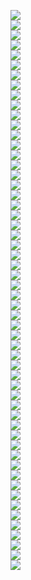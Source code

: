 <img src="https://raw.githubusercontent.com/skalavala/smarthome/master/hik-vision%20camera/images/screenshot_001.jpg"></img></br>
<img src="https://raw.githubusercontent.com/skalavala/smarthome/master/hik-vision%20camera/images/screenshot_002.jpg"></img></br>
<img src="https://raw.githubusercontent.com/skalavala/smarthome/master/hik-vision%20camera/images/screenshot_003.jpg"></img></br>
<img src="https://raw.githubusercontent.com/skalavala/smarthome/master/hik-vision%20camera/images/screenshot_004.jpg"></img></br>
<img src="https://raw.githubusercontent.com/skalavala/smarthome/master/hik-vision%20camera/images/screenshot_005.jpg"></img></br>
<img src="https://raw.githubusercontent.com/skalavala/smarthome/master/hik-vision%20camera/images/screenshot_006.jpg"></img></br>
<img src="https://raw.githubusercontent.com/skalavala/smarthome/master/hik-vision%20camera/images/screenshot_007.jpg"></img></br>
<img src="https://raw.githubusercontent.com/skalavala/smarthome/master/hik-vision%20camera/images/screenshot_008.jpg"></img></br>
<img src="https://raw.githubusercontent.com/skalavala/smarthome/master/hik-vision%20camera/images/screenshot_009.jpg"></img></br>
<img src="https://raw.githubusercontent.com/skalavala/smarthome/master/hik-vision%20camera/images/screenshot_010.jpg"></img></br>
<img src="https://raw.githubusercontent.com/skalavala/smarthome/master/hik-vision%20camera/images/screenshot_011.jpg"></img></br>
<img src="https://raw.githubusercontent.com/skalavala/smarthome/master/hik-vision%20camera/images/screenshot_012.jpg"></img></br>
<img src="https://raw.githubusercontent.com/skalavala/smarthome/master/hik-vision%20camera/images/screenshot_013.jpg"></img></br>
<img src="https://raw.githubusercontent.com/skalavala/smarthome/master/hik-vision%20camera/images/screenshot_014.jpg"></img></br>
<img src="https://raw.githubusercontent.com/skalavala/smarthome/master/hik-vision%20camera/images/screenshot_015.jpg"></img></br>
<img src="https://raw.githubusercontent.com/skalavala/smarthome/master/hik-vision%20camera/images/screenshot_016.jpg"></img></br>
<img src="https://raw.githubusercontent.com/skalavala/smarthome/master/hik-vision%20camera/images/screenshot_017.jpg"></img></br>
<img src="https://raw.githubusercontent.com/skalavala/smarthome/master/hik-vision%20camera/images/screenshot_018.jpg"></img></br>
<img src="https://raw.githubusercontent.com/skalavala/smarthome/master/hik-vision%20camera/images/screenshot_019.jpg"></img></br>
<img src="https://raw.githubusercontent.com/skalavala/smarthome/master/hik-vision%20camera/images/screenshot_020.jpg"></img></br>
<img src="https://raw.githubusercontent.com/skalavala/smarthome/master/hik-vision%20camera/images/screenshot_021.jpg"></img></br>
<img src="https://raw.githubusercontent.com/skalavala/smarthome/master/hik-vision%20camera/images/screenshot_022.jpg"></img></br>
<img src="https://raw.githubusercontent.com/skalavala/smarthome/master/hik-vision%20camera/images/screenshot_023.jpg"></img></br>
<img src="https://raw.githubusercontent.com/skalavala/smarthome/master/hik-vision%20camera/images/screenshot_024.jpg"></img></br>
<img src="https://raw.githubusercontent.com/skalavala/smarthome/master/hik-vision%20camera/images/screenshot_025.jpg"></img></br>
<img src="https://raw.githubusercontent.com/skalavala/smarthome/master/hik-vision%20camera/images/screenshot_026.jpg"></img></br>
<img src="https://raw.githubusercontent.com/skalavala/smarthome/master/hik-vision%20camera/images/screenshot_027.jpg"></img></br>
<img src="https://raw.githubusercontent.com/skalavala/smarthome/master/hik-vision%20camera/images/screenshot_028.jpg"></img></br>
<img src="https://raw.githubusercontent.com/skalavala/smarthome/master/hik-vision%20camera/images/screenshot_029.jpg"></img></br>
<img src="https://raw.githubusercontent.com/skalavala/smarthome/master/hik-vision%20camera/images/screenshot_030.jpg"></img></br>
<img src="https://raw.githubusercontent.com/skalavala/smarthome/master/hik-vision%20camera/images/screenshot_031.jpg"></img></br>
<img src="https://raw.githubusercontent.com/skalavala/smarthome/master/hik-vision%20camera/images/screenshot_032.jpg"></img></br>
<img src="https://raw.githubusercontent.com/skalavala/smarthome/master/hik-vision%20camera/images/screenshot_033.jpg"></img></br>
<img src="https://raw.githubusercontent.com/skalavala/smarthome/master/hik-vision%20camera/images/screenshot_034.jpg"></img></br>
<img src="https://raw.githubusercontent.com/skalavala/smarthome/master/hik-vision%20camera/images/screenshot_035.jpg"></img></br>
<img src="https://raw.githubusercontent.com/skalavala/smarthome/master/hik-vision%20camera/images/screenshot_036.jpg"></img></br>
<img src="https://raw.githubusercontent.com/skalavala/smarthome/master/hik-vision%20camera/images/screenshot_037.jpg"></img></br>
<img src="https://raw.githubusercontent.com/skalavala/smarthome/master/hik-vision%20camera/images/screenshot_038.jpg"></img></br>
<img src="https://raw.githubusercontent.com/skalavala/smarthome/master/hik-vision%20camera/images/screenshot_039.jpg"></img></br>
<img src="https://raw.githubusercontent.com/skalavala/smarthome/master/hik-vision%20camera/images/screenshot_040.jpg"></img></br>
<img src="https://raw.githubusercontent.com/skalavala/smarthome/master/hik-vision%20camera/images/screenshot_041.jpg"></img></br>
<img src="https://raw.githubusercontent.com/skalavala/smarthome/master/hik-vision%20camera/images/screenshot_042.jpg"></img></br>
<img src="https://raw.githubusercontent.com/skalavala/smarthome/master/hik-vision%20camera/images/screenshot_043.jpg"></img></br>
<img src="https://raw.githubusercontent.com/skalavala/smarthome/master/hik-vision%20camera/images/screenshot_044.jpg"></img></br>
<img src="https://raw.githubusercontent.com/skalavala/smarthome/master/hik-vision%20camera/images/screenshot_045.jpg"></img></br>
<img src="https://raw.githubusercontent.com/skalavala/smarthome/master/hik-vision%20camera/images/screenshot_046.jpg"></img></br>
<img src="https://raw.githubusercontent.com/skalavala/smarthome/master/hik-vision%20camera/images/screenshot_047.jpg"></img></br>
<img src="https://raw.githubusercontent.com/skalavala/smarthome/master/hik-vision%20camera/images/screenshot_048.jpg"></img></br>
<img src="https://raw.githubusercontent.com/skalavala/smarthome/master/hik-vision%20camera/images/screenshot_049.jpg"></img></br>
<img src="https://raw.githubusercontent.com/skalavala/smarthome/master/hik-vision%20camera/images/screenshot_050.jpg"></img></br>
<img src="https://raw.githubusercontent.com/skalavala/smarthome/master/hik-vision%20camera/images/screenshot_051.jpg"></img></br>
<img src="https://raw.githubusercontent.com/skalavala/smarthome/master/hik-vision%20camera/images/screenshot_052.jpg"></img></br>
<img src="https://raw.githubusercontent.com/skalavala/smarthome/master/hik-vision%20camera/images/screenshot_053.jpg"></img></br>
<img src="https://raw.githubusercontent.com/skalavala/smarthome/master/hik-vision%20camera/images/screenshot_054.jpg"></img></br>
<img src="https://raw.githubusercontent.com/skalavala/smarthome/master/hik-vision%20camera/images/screenshot_055.jpg"></img></br>
<img src="https://raw.githubusercontent.com/skalavala/smarthome/master/hik-vision%20camera/images/screenshot_056.jpg"></img></br>
